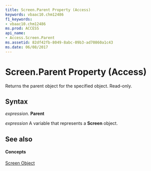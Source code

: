 ```yaml
---
title: Screen.Parent Property (Access)
keywords: vbaac10.chm12486
f1_keywords:
- vbaac10.chm12486
ms.prod: ACCESS
api_name:
- Access.Screen.Parent
ms.assetid: 82df42fb-8049-8abc-09b3-ad70860a1c43
ms.date: 06/08/2017
---
```



# Screen.Parent Property (Access)

Returns the parent object for the specified object. Read-only.


## Syntax

 _expression_. **Parent**

 _expression_ A variable that represents a **Screen** object.


## See also


#### Concepts


[Screen Object](screen-object-access.md)


